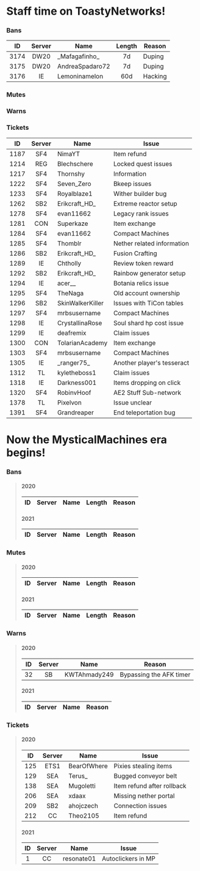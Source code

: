 # Staff time on ToastyNetworks!  

### Bans  
|ID      |Server  |Name             |Length      |Reason                    |
|:------:|:------:|-----------------|:----------:|--------------------------|
|3174    |DW20    |\_Mafagafinho_   |7d          |Duping                    |
|3175    |DW20    |AndreaSpadaro72  |7d          |Duping                    |
|3176    |IE      |Lemoninamelon    |60d         |Hacking                   |

### Mutes  


### Warns  


### Tickets  
|ID      |Server  |Name             |Issue                     |
|:------:|:------:|-----------------|--------------------------|
|1187    |SF4     |NimaYT           |Item refund               |
|1214    |REG     |Blechschere      |Locked quest issues       |
|1217    |SF4     |Thornshy         |Information               |
|1222    |SF4     |Seven_Zero       |Bkeep issues              |
|1233    |SF4     |Royalblaze1      |Wither builder bug        |
|1262    |SB2     |Erikcraft_HD_    |Extreme reactor setup     |
|1278    |SF4     |evan11662        |Legacy rank issues        |
|1281    |CON     |Superkaze        |Item exchange             |
|1284    |SF4     |evan11662        |Compact Machines          |
|1285    |SF4     |Thomblr          |Nether related information|
|1286    |SB2     |Erikcraft_HD_    |Fusion Crafting           |
|1289    |IE      |Chtholly         |Review token reward       |
|1292    |SB2     |Erikcraft_HD_    |Rainbow generator setup   |
|1294    |IE      |acer__           |Botania relics issue      |
|1295    |SF4     |TheNaga          |Old account ownership     |
|1296    |SB2     |SkinWalkerKiller |Issues with TiCon tables  |
|1297    |SF4     |mrbsusername     |Compact Machines          |
|1298    |IE      |CrystallinaRose  |Soul shard hp cost issue  |
|1299    |IE      |deafremix        |Claim issues              |
|1300    |CON     |TolarianAcademy  |Item exchange             |
|1303    |SF4     |mrbsusername     |Compact Machines          |
|1305    |IE      |\_ranger75\_     |Another player's tesseract|
|1312    |TL      |kyletheboss1     |Claim issues              |
|1318    |IE      |Darkness001      |Items dropping on click   |
|1320    |SF4     |RobinvHoof       |AE2 Stuff Sub-network     |
|1378    |TL      |Pixelvon         |Issue unclear             |
|1391    |SF4     |Grandreaper      |End teleportation bug     |


# Now the MysticalMachines era begins!  

### Bans  
> #### 2020
> |ID      |Server  |Name             |Length      |Reason                    |
> |:------:|:------:|-----------------|:----------:|--------------------------|
> #### 2021
> |ID      |Server  |Name             |Length      |Reason                    |
> |:------:|:------:|-----------------|:----------:|--------------------------|

### Mutes  
> #### 2020
> |ID      |Server  |Name             |Length      |Reason                    |
> |:------:|:------:|-----------------|:----------:|--------------------------|
> #### 2021
> |ID      |Server  |Name             |Length      |Reason                    |
> |:------:|:------:|-----------------|:----------:|--------------------------|


### Warns  
> #### 2020
> |ID      |Server  |Name             |Reason                    |
> |:------:|:------:|-----------------|--------------------------|
> |32      |SB      |KWTAhmady249     |Bypassing the AFK timer   |
> #### 2021
> |ID      |Server  |Name             |Reason                    |
> |:------:|:------:|-----------------|--------------------------|


### Tickets  
> #### 2020
> |ID      |Server  |Name             |Issue                     |
> |:------:|:------:|-----------------|--------------------------|
> |125     |ETS1    |BearOfWhere      |Pixies stealing items     |
> |129     |SEA     |Terus_           |Bugged conveyor belt      |
> |138     |SEA     |Mugoletti        |Item refund after rollback|
> |206     |SEA     |xdaax            |Missing nether portal     |
> |209     |SB2     |ahojczech        |Connection issues         |
> |212     |CC      |Theo2105         |Item refund               |
>
> #### 2021
> |ID      |Server  |Name             |Issue                     |
> |:------:|:------:|-----------------|--------------------------|
> |1       |CC      |resonate01       |Autoclickers in MP        |
